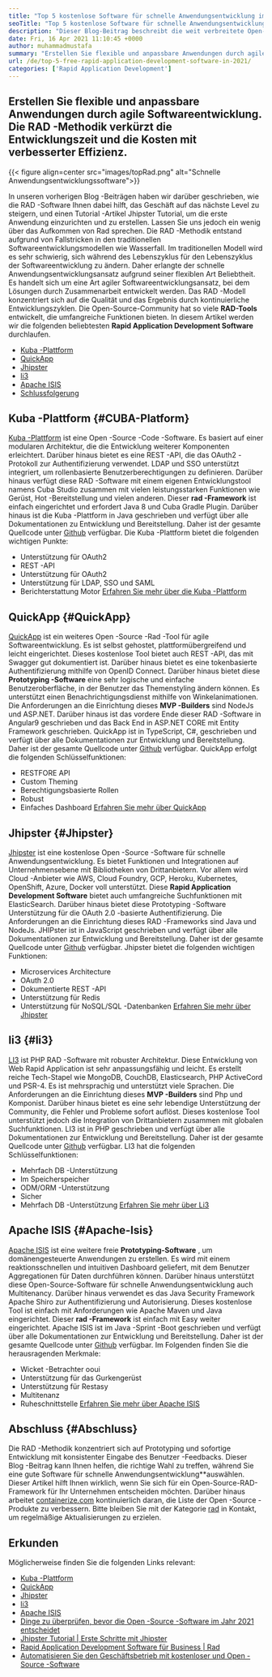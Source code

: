 ```yaml
---
title: "Top 5 kostenlose Software für schnelle Anwendungsentwicklung im Jahr 2021" 
seoTitle: "Top 5 kostenlose Software für schnelle Anwendungsentwicklung im Jahr 2021" 
description: "Dieser Blog-Beitrag beschreibt die weit verbreitete Open-Source-Software für schnelle Anwendungsentwicklung, einschließlich Cuba-Plattform, QuickApp, Jhipster, Li3 und Apache ISIS." 
date: Fri, 16 Apr 2021 11:10:45 +0000
author: muhammadmustafa
summary: "Erstellen Sie flexible und anpassbare Anwendungen durch agile Softwareentwicklung. Die RAD -Methodik verkürzt die Entwicklungszeit und die Kosten mit verbesserter Effizienz." 
url: /de/top-5-free-rapid-application-development-software-in-2021/
categories: ['Rapid Application Development']
---
```


## Erstellen Sie flexible und anpassbare Anwendungen durch agile Softwareentwicklung. Die RAD -Methodik verkürzt die Entwicklungszeit und die Kosten mit verbesserter Effizienz.

{{< figure align=center src="images/topRad.png" alt="Schnelle Anwendungsentwicklungssoftware">}}

In unseren vorherigen Blog -Beiträgen haben wir darüber geschrieben, wie die RAD -Software Ihnen dabei hilft, das Geschäft auf das nächste Level zu steigern, und einen Tutorial -Artikel Jhipster Tutorial, um die erste Anwendung einzurichten und zu erstellen. Lassen Sie uns jedoch ein wenig über das Aufkommen von Rad sprechen. Die RAD -Methodik entstand aufgrund von Fallstricken in den traditionellen Softwareentwicklungsmodellen wie Wasserfall. Im traditionellen Modell wird es sehr schwierig, sich während des Lebenszyklus für den Lebenszyklus der Softwareentwicklung zu ändern. Daher erlangte der schnelle Anwendungsentwicklungsansatz aufgrund seiner flexiblen Art Beliebtheit. Es handelt sich um eine Art agiler Softwareentwicklungsansatz, bei dem Lösungen durch Zusammenarbeit entwickelt werden. Das RAD -Modell konzentriert sich auf die Qualität und das Ergebnis durch kontinuierliche Entwicklungszyklen. Die Open-Source-Community hat so viele  **RAD-Tools** entwickelt, die umfangreiche Funktionen bieten. In diesem Artikel werden wir die folgenden beliebtesten **Rapid Application Development Software**  durchlaufen.
  * [Kuba -Plattform][1]
  * [QuickApp][2]
  * [Jhipster][3]
  * [li3][4]
  * [Apache ISIS][5]
  * [Schlussfolgerung][6]

## Kuba -Plattform {#CUBA-Platform}

[Kuba -Plattform][7] ist eine Open -Source -Code -Software. Es basiert auf einer modularen Architektur, die die Entwicklung weiterer Komponenten erleichtert. Darüber hinaus bietet es eine REST -API, die das OAuth2 -Protokoll zur Authentifizierung verwendet. LDAP und SSO unterstützt integriert, um rollenbasierte Benutzerberechtigungen zu definieren. Darüber hinaus verfügt diese RAD -Software mit einem eigenen Entwicklungstool namens Cuba Studio zusammen mit vielen leistungsstarken Funktionen wie Gerüst, Hot -Bereitstellung und vielen anderen. Dieser  **rad -Framework**  ist einfach eingerichtet und erfordert Java 8 und Cuba Gradle Plugin. Darüber hinaus ist die Kuba -Plattform in Java geschrieben und verfügt über alle Dokumentationen zu Entwicklung und Bereitstellung. Daher ist der gesamte Quellcode unter [Github][8] verfügbar.
Die Kuba -Plattform bietet die folgenden wichtigen Punkte:
  * Unterstützung für OAuth2
  * REST -API
  * Unterstützung für OAuth2
  * Unterstützung für LDAP, SSO und SAML
  * Berichterstattung Motor
[Erfahren Sie mehr über die Kuba -Plattform][9]

## QuickApp {#QuickApp}

[QuickApp][10] ist ein weiteres Open -Source -Rad -Tool für agile Softwareentwicklung. Es ist selbst gehostet, plattformübergreifend und leicht eingerichtet. Dieses kostenlose Tool bietet auch REST -API, das mit Swagger gut dokumentiert ist. Darüber hinaus bietet es eine tokenbasierte Authentifizierung mithilfe von OpenID Connect. Darüber hinaus bietet diese  **Prototyping -Software** eine sehr logische und einfache Benutzeroberfläche, in der Benutzer das Themenstyling ändern können. Es unterstützt einen Benachrichtigungsdienst mithilfe von Winkelanimationen. Die Anforderungen an die Einrichtung dieses **MVP -Builders**  sind NodeJs und ASP.NET. Darüber hinaus ist das vordere Ende dieser RAD -Software in Angular9 geschrieben und das Back End in ASP.NET CORE mit Entity Framework geschrieben. QuickApp ist in TypeScript, C#, geschrieben und verfügt über alle Dokumentationen zur Entwicklung und Bereitstellung. Daher ist der gesamte Quellcode unter [Github][8] verfügbar.
QuickApp erfolgt die folgenden Schlüsselfunktionen:
  * RESTFORE API
  * Custom Theming
  * Berechtigungsbasierte Rollen
  * Robust
  * Einfaches Dashboard
[Erfahren Sie mehr über QuickApp][11]

## Jhipster {#Jhipster}

[Jhipster][12] ist eine kostenlose Open -Source -Software für schnelle Anwendungsentwicklung. Es bietet Funktionen und Integrationen auf Unternehmensebene mit Bibliotheken von Drittanbietern. Vor allem wird Cloud -Anbieter wie AWS, Cloud Foundry, GCP, Heroku, Kubernetes, OpenShift, Azure, Docker voll unterstützt. Diese  **Rapid Application Development Software**  bietet auch umfangreiche Suchfunktionen mit ElasticSearch. Darüber hinaus bietet diese Prototyping -Software Unterstützung für die OAuth 2.0 -basierte Authentifizierung. Die Anforderungen an die Einrichtung dieses RAD -Frameworks sind Java und NodeJs. JHIPster ist in JavaScript geschrieben und verfügt über alle Dokumentationen zur Entwicklung und Bereitstellung. Daher ist der gesamte Quellcode unter [Github][13] verfügbar.
Jhipster bietet die folgenden wichtigen Funktionen:
  * Microservices Architecture
  * OAuth 2.0
  * Dokumentierte REST -API
  * Unterstützung für Redis
  * Unterstützung für NoSQL/SQL -Datenbanken
[Erfahren Sie mehr über Jhipster][12]

## li3 {#li3}

[LI3][14] ist PHP RAD -Software mit robuster Architektur. Diese Entwicklung von Web Rapid Application ist sehr anpassungsfähig und leicht. Es erstellt reiche Tech-Stapel wie MongoDB, CouchDB, Elasticsearch, PHP ActiveCord und PSR-4. Es ist mehrsprachig und unterstützt viele Sprachen. Die Anforderungen an die Einrichtung dieses  **MVP -Builders**  sind Php und Komponist. Darüber hinaus bietet es eine sehr lebendige Unterstützung der Community, die Fehler und Probleme sofort auflöst. Dieses kostenlose Tool unterstützt jedoch die Integration von Drittanbietern zusammen mit globalen Suchfunktionen. LI3 ist in PHP geschrieben und verfügt über alle Dokumentationen zur Entwicklung und Bereitstellung. Daher ist der gesamte Quellcode unter [Github][15] verfügbar.
LI3 hat die folgenden Schlüsselfunktionen:
  * Mehrfach DB -Unterstützung
  * Im Speicherspeicher
  * ODM/ORM -Unterstützung
  * Sicher
  * Mehrfach DB -Unterstützung
[Erfahren Sie mehr über Li3][16]

## Apache ISIS {#Apache-Isis}

[Apache ISIS][17] ist eine weitere freie  **Prototyping-Software** , um domänengesteuerte Anwendungen zu erstellen. Es wird mit einem reaktionsschnellen und intuitiven Dashboard geliefert, mit dem Benutzer Aggregationen für Daten durchführen können. Darüber hinaus unterstützt diese Open-Source-Software für schnelle Anwendungsentwicklung auch Multitenancy. Darüber hinaus verwendet es das Java Security Framework Apache Shiro zur Authentifizierung und Autorisierung. Dieses kostenlose Tool ist einfach mit Anforderungen wie Apache Maven und Java eingerichtet. Dieser **rad -Framework**  ist einfach mit Easy weiter eingerichtet. Apache ISIS ist im Java -Sprint -Boot geschrieben und verfügt über alle Dokumentationen zur Entwicklung und Bereitstellung. Daher ist der gesamte Quellcode unter [Github][18] verfügbar.
Im Folgenden finden Sie die herausragenden Merkmale:
  * Wicket -Betrachter ooui
  * Unterstützung für das Gurkengerüst
  * Unterstützung für Restasy
  * Multitenanz
  * Ruheschnittstelle
[Erfahren Sie mehr über Apache ISIS][19]

## Abschluss {#Abschluss}

Die RAD -Methodik konzentriert sich auf Prototyping und sofortige Entwicklung mit konsistenter Eingabe des Benutzer -Feedbacks. Dieser Blog -Beitrag kann Ihnen helfen, die richtige Wahl zu treffen, während Sie eine gute Software für schnelle Anwendungsentwicklung**auswählen. Dieser Artikel hilft Ihnen wirklich, wenn Sie sich für ein Open-Source-RAD-Framework für Ihr Unternehmen entscheiden möchten. Darüber hinaus arbeitet [containerize.com][20] kontinuierlich daran, die Liste der Open -Source -Produkte zu verbessern. Bitte bleiben Sie mit der Kategorie [rad][21] in Kontakt, um regelmäßige Aktualisierungen zu erzielen.

## Erkunden
Möglicherweise finden Sie die folgenden Links relevant:
  * [Kuba -Plattform][7]
  * [QuickApp][10]
  * [Jhipster][12]
  * [li3][22]
  * [Apache ISIS][17]
  * [Dinge zu überprüfen, bevor die Open -Source -Software im Jahr 2021 entscheidet][23]
  * [Jhipster Tutorial | Erste Schritte mit Jhipster][24]
  * [Rapid Application Development Software für Business | Rad][25]
  * [Automatisieren Sie den Geschäftsbetrieb mit kostenloser und Open -Source -Software][26]



 [1]: #CUBA-Platform
 [2]: #QuickApp
 [3]: #Jhipster
 [4]: #li3
 [5]: #Apache-Isis
 [6]: #Conclusion
 [7]: https://products.containerize.com/rad/cuba
 [8]: https://github.com/cuba-platform/cuba
 [9]: https://www.cuba-platform.com/
 [10]: https://products.containerize.com/rad/quickapp
 [11]: https://www.ebenmonney.com/quickapp-asp-net-core-angular-startup-project-template/
 [12]: https://products.containerize.com/rad/jhipster
 [13]: https://github.com/jhipster/generator-jhipster
 [14]: https://products.containerize.com/rad/li3/
 [15]: https://github.com/UnionOfRAD/lithium
 [16]: https://li3.me/
 [17]: https://products.containerize.com/rad/apache-isis
 [18]: https://github.com/apache/isis
 [19]: https://isis.apache.org/
 [20]: https://www.containerize.com/
 [21]: https://products.containerize.com/rad
 [22]: https://products.containerize.com/rad/li3
 [23]: https://blog.containerize.com/cmdb-software/things-to-review-before-opting-open-source-software-in-2021/
 [24]: https://blog.containerize.com/rapid-application-development/jhipster-tutorial-getting-started-with-rad-software/
 [25]: https://blog.containerize.com/rapid-application-development/rapid-application-development-software-for-business-rad/
 [26]: https://blog.containerize.com/blogging/automate-business-operations-using-open-source-software/
